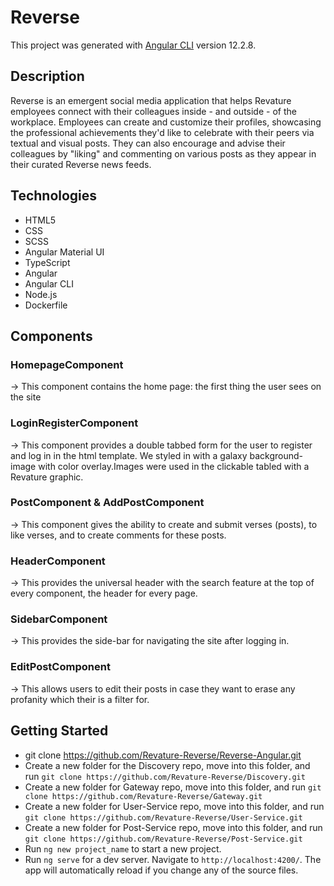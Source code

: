 # Reverse

This project was generated with [Angular CLI](https://github.com/angular/angular-cli) version 12.2.8.

## Description 
Reverse is an emergent social media application that helps Revature employees connect with their colleagues inside - and outside - of the workplace. Employees can create and customize their profiles, showcasing the professional achievements they'd like to celebrate with their peers via textual and visual posts. They can also encourage and advise their colleagues by "liking" and commenting on various posts as they appear in their curated Reverse news feeds.

## Technologies 
 - HTML5
 - CSS 
 - SCSS
 - Angular Material UI
 - TypeScript
 - Angular
 - Angular CLI  
 - Node.js
 - Dockerfile
 

## Components
### HomepageComponent 
-> This component contains the home page: the first thing the user sees on the site

### LoginRegisterComponent
-> This component provides a double tabbed form for the user to register and log in in the html template. We styled in with a galaxy background-image with color overlay.Images were used in the clickable tabled with a Revature graphic.

### PostComponent & AddPostComponent
-> This component gives the ability to create and submit verses (posts), to like verses, and to create comments for these posts. 

### HeaderComponent
-> This provides the universal header with the search feature at the top of every component, the header for every page. 

### SidebarComponent
-> This provides the side-bar for navigating the site after logging in. 

### EditPostComponent
-> This allows users to edit their posts in case they want to erase any profanity which their is a filter for.

## Getting Started
- git clone https://github.com/Revature-Reverse/Reverse-Angular.git
- Create a new folder for the Discovery repo, move into this folder, and run `git clone https://github.com/Revature-Reverse/Discovery.git`
- Create a new folder for Gateway repo, move into this folder, and run `git clone https://github.com/Revature-Reverse/Gateway.git`
- Create a new folder for User-Service repo, move into this folder, and run `git clone https://github.com/Revature-Reverse/User-Service.git`
- Create a new folder for Post-Service repo, move into this folder, and run `git clone https://github.com/Revature-Reverse/Post-Service.git`
- Run `ng new project_name` to start a new project. 
- Run `ng serve` for a dev server. Navigate to `http://localhost:4200/`. The app will automatically reload if you change any of the source files.


